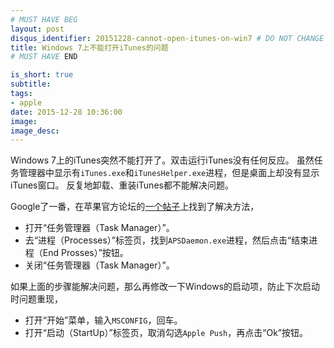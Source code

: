 ```yaml
---
# MUST HAVE BEG
layout: post
disqus_identifier: 20151228-cannot-open-itunes-on-win7 # DO NOT CHANGE THE VALUE ONCE SET
title: Windows 7上不能打开iTunes的问题 
# MUST HAVE END

is_short: true
subtitle:
tags: 
- apple
date: 2015-12-28 10:36:00
image: 
image_desc: 
---
```


Windows 7上的iTunes突然不能打开了。双击运行iTunes没有任何反应。
虽然任务管理器中显示有`iTunes.exe`和`iTunesHelper.exe`进程，但是桌面上却没有显示iTunes窗口。
反复地卸载、重装iTunes都不能解决问题。

Google了一番，在苹果官方论坛的[一个帖子][1]上找到了解决方法，

- 打开“任务管理器（Task Manager）”。
- 去“进程（Processes）”标签页，找到`APSDaemon.exe`进程，然后点击“结束进程（End Prosses）”按钮。
- 关闭“任务管理器（Task Manager）”。

如果上面的步骤能解决问题，那么再修改一下Windows的启动项，防止下次启动时问题重现，

- 打开“开始”菜单，输入`MSCONFIG`，回车。
- 打开“启动（StartUp）”标签页，取消勾选`Apple Push`，再点击“Ok”按钮。



[1]: https://discussions.apple.com/thread/4006028?tstart=0 "iTunes won't open on my Windows 7 PC."

